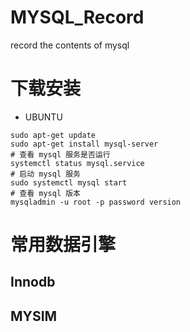 # MYSQL_Record
record the contents of mysql

# 下载安装
* UBUNTU 
````
sudo apt-get update
sudo apt-get install mysql-server
# 查看 mysql 服务是否运行
systemctl status mysql.service
# 启动 mysql 服务
sudo systemctl mysql start
# 查看 mysql 版本
mysqladmin -u root -p password version
````


# 常用数据引擎
## Innodb

## MYSIM
